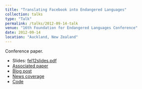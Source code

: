 ```yaml
---
title: "Translating Facebook into Endangered Languages"
collection: talks
type: "Talk"
permalink: /talks/2012-09-14-talk
venue: "16th Foundation for Endangered Languages Conference"
date: 2012-09-14
location: "Auckland, New Zealand"
---
```

 
Conference paper.

* Slides: [fel12slides.pdf](/files/fel12slides.pdf)
* [Associated paper](/publication/2012-09-14-translating-facebook)
* [Blog post](https://indigenoustweets.blogspot.com/2012/10/facebook-in-your-language.html)
* [News coverage](https://www.youtube.com/watch?v=Gm9GnJVQUvE)
* [Code](/software/2012-02-18-software)
